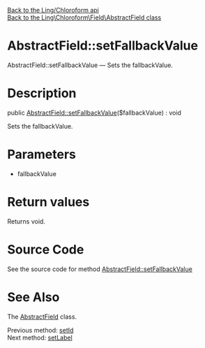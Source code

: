 [Back to the Ling/Chloroform api](https://github.com/lingtalfi/Chloroform/blob/master/doc/api/Ling/Chloroform.md)<br>
[Back to the Ling\Chloroform\Field\AbstractField class](https://github.com/lingtalfi/Chloroform/blob/master/doc/api/Ling/Chloroform/Field/AbstractField.md)


AbstractField::setFallbackValue
================



AbstractField::setFallbackValue — Sets the fallbackValue.




Description
================


public [AbstractField::setFallbackValue](https://github.com/lingtalfi/Chloroform/blob/master/doc/api/Ling/Chloroform/Field/AbstractField/setFallbackValue.md)($fallbackValue) : void




Sets the fallbackValue.




Parameters
================


- fallbackValue

    


Return values
================

Returns void.








Source Code
===========
See the source code for method [AbstractField::setFallbackValue](https://github.com/lingtalfi/Chloroform/blob/master/Field/AbstractField.php#L342-L345)


See Also
================

The [AbstractField](https://github.com/lingtalfi/Chloroform/blob/master/doc/api/Ling/Chloroform/Field/AbstractField.md) class.

Previous method: [setId](https://github.com/lingtalfi/Chloroform/blob/master/doc/api/Ling/Chloroform/Field/AbstractField/setId.md)<br>Next method: [setLabel](https://github.com/lingtalfi/Chloroform/blob/master/doc/api/Ling/Chloroform/Field/AbstractField/setLabel.md)<br>

